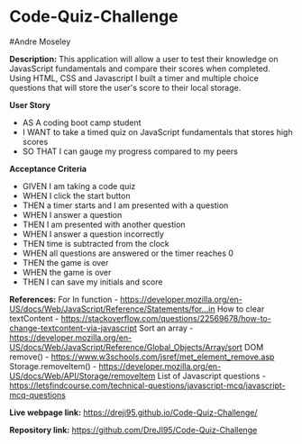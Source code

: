 # Code-Quiz-Challenge
#Andre Moseley

**Description:** 
This application will allow a user to test their knowledge on JavasScript fundamentals and compare their scores when completed. Using HTML, CSS and Javascript I built a timer and multiple choice questions that will store the user's score to their local storage.

**User Story**
- AS A coding boot camp student
- I WANT to take a timed quiz on JavaScript fundamentals that stores high scores
- SO THAT I can gauge my progress compared to my peers

**Acceptance Criteria**
- GIVEN I am taking a code quiz
- WHEN I click the start button
- THEN a timer starts and I am presented with a question
- WHEN I answer a question
- THEN I am presented with another question
- WHEN I answer a question incorrectly
- THEN time is subtracted from the clock
- WHEN all questions are answered or the timer reaches 0
- THEN the game is over
- WHEN the game is over
- THEN I can save my initials and score

**References:** 
For In function - https://developer.mozilla.org/en-US/docs/Web/JavaScript/Reference/Statements/for...in
How to clear textContent - https://stackoverflow.com/questions/22569678/how-to-change-textcontent-via-javascript
Sort an array - https://developer.mozilla.org/en-US/docs/Web/JavaScript/Reference/Global_Objects/Array/sort
DOM remove() - https://www.w3schools.com/jsref/met_element_remove.asp
Storage.removeItem() - https://developer.mozilla.org/en-US/docs/Web/API/Storage/removeItem
List of Javascript questions - https://letsfindcourse.com/technical-questions/javascript-mcq/javascript-mcq-questions

**Live webpage link:** https://dreji95.github.io/Code-Quiz-Challenge/


**Repository link:** https://github.com/DreJI95/Code-Quiz-Challenge


